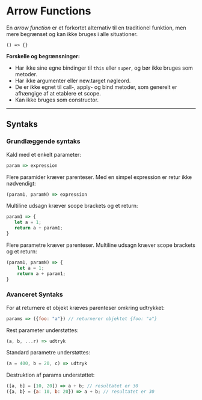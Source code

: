 # Arrow Functions

En *arrow function* er et forkortet alternativ til en traditionel funktion, men mere begrænset og kan ikke bruges i alle situationer.

```
() => {}
```

**Forskelle og begrænsninger:**

- Har ikke sine egne bindinger til `this` eller `super`, og bør ikke bruges som metoder.
- Har ikke argumenter eller new.target nøgleord.
- De er ikke egnet til call-, apply- og bind metoder, som generelt er afhængige af at etablere et scope.
- Kan ikke bruges som constructor.
___

## Syntaks

### Grundlæggende syntaks

Kald med et enkelt parameter:
```js
param => expression
```

Flere paramider kræver parenteser. Med en simpel expression er retur ikke nødvendigt:

```js
(param1, paramN) => expression
```
Multiline udsagn kræver scope brackets og et return:

```js
param1 => {
   let a = 1;
   return a + param1;
}
```
Flere parametre kræver parenteser. Multiline udsagn kræver scope brackets og et return:
```js
(param1, paramN) => {
    let a = 1;
    return a + param1;
}
```
### Avanceret Syntaks

For at returnere et objekt kræves parenteser omkring udtrykket:
```js
params => ({foo: "a"}) // returnerer objektet {foo: "a"}
```

Rest parameter understøttes:
```js
(a, b, ...r) => udtryk
```
Standard parametre understøttes:
```js
(a = 400, b = 20, c) => udtryk
```
Destruktion af params understøttet:
```js
([a, b] = [10, 20]) => a + b; // resultatet er 30
({a, b} = {a: 10, b: 20}) => a + b; // resultatet er 30
```


